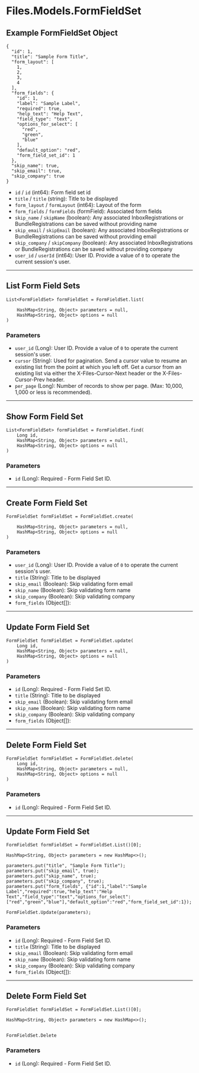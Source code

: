 # Files.Models.FormFieldSet

## Example FormFieldSet Object

```
{
  "id": 1,
  "title": "Sample Form Title",
  "form_layout": [
    1,
    2,
    3,
    4
  ],
  "form_fields": {
    "id": 1,
    "label": "Sample Label",
    "required": true,
    "help_text": "Help Text",
    "field_type": "text",
    "options_for_select": [
      "red",
      "green",
      "blue"
    ],
    "default_option": "red",
    "form_field_set_id": 1
  },
  "skip_name": true,
  "skip_email": true,
  "skip_company": true
}
```

* `id` / `id`  (int64): Form field set id
* `title` / `title`  (string): Title to be displayed
* `form_layout` / `formLayout`  (int64): Layout of the form
* `form_fields` / `formFields`  (formField): Associated form fields
* `skip_name` / `skipName`  (boolean): Any associated InboxRegistrations or BundleRegistrations can be saved without providing name
* `skip_email` / `skipEmail`  (boolean): Any associated InboxRegistrations or BundleRegistrations can be saved without providing email
* `skip_company` / `skipCompany`  (boolean): Any associated InboxRegistrations or BundleRegistrations can be saved without providing company
* `user_id` / `userId`  (int64): User ID.  Provide a value of `0` to operate the current session's user.


---

## List Form Field Sets

```
List<FormFieldSet> formFieldSet = FormFieldSet.list(
    
    HashMap<String, Object> parameters = null,
    HashMap<String, Object> options = null
)
```

### Parameters

* `user_id` (Long): User ID.  Provide a value of `0` to operate the current session's user.
* `cursor` (String): Used for pagination.  Send a cursor value to resume an existing list from the point at which you left off.  Get a cursor from an existing list via either the X-Files-Cursor-Next header or the X-Files-Cursor-Prev header.
* `per_page` (Long): Number of records to show per page.  (Max: 10,000, 1,000 or less is recommended).


---

## Show Form Field Set

```
List<FormFieldSet> formFieldSet = FormFieldSet.find(
    Long id, 
    HashMap<String, Object> parameters = null,
    HashMap<String, Object> options = null
)
```

### Parameters

* `id` (Long): Required - Form Field Set ID.


---

## Create Form Field Set

```
FormFieldSet formFieldSet = FormFieldSet.create(
    
    HashMap<String, Object> parameters = null,
    HashMap<String, Object> options = null
)
```

### Parameters

* `user_id` (Long): User ID.  Provide a value of `0` to operate the current session's user.
* `title` (String): Title to be displayed
* `skip_email` (Boolean): Skip validating form email
* `skip_name` (Boolean): Skip validating form name
* `skip_company` (Boolean): Skip validating company
* `form_fields` (Object[]): 


---

## Update Form Field Set

```
FormFieldSet formFieldSet = FormFieldSet.update(
    Long id, 
    HashMap<String, Object> parameters = null,
    HashMap<String, Object> options = null
)
```

### Parameters

* `id` (Long): Required - Form Field Set ID.
* `title` (String): Title to be displayed
* `skip_email` (Boolean): Skip validating form email
* `skip_name` (Boolean): Skip validating form name
* `skip_company` (Boolean): Skip validating company
* `form_fields` (Object[]): 


---

## Delete Form Field Set

```
FormFieldSet formFieldSet = FormFieldSet.delete(
    Long id, 
    HashMap<String, Object> parameters = null,
    HashMap<String, Object> options = null
)
```

### Parameters

* `id` (Long): Required - Form Field Set ID.


---

## Update Form Field Set

```
FormFieldSet formFieldSet = FormFieldSet.List()[0];

HashMap<String, Object> parameters = new HashMap<>();

parameters.put("title", "Sample Form Title");
parameters.put("skip_email", true);
parameters.put("skip_name", true);
parameters.put("skip_company", true);
parameters.put("form_fields", {"id":1,"label":"Sample Label","required":true,"help_text":"Help Text","field_type":"text","options_for_select":["red","green","blue"],"default_option":"red","form_field_set_id":1});

FormFieldSet.Update(parameters);
```

### Parameters

* `id` (Long): Required - Form Field Set ID.
* `title` (String): Title to be displayed
* `skip_email` (Boolean): Skip validating form email
* `skip_name` (Boolean): Skip validating form name
* `skip_company` (Boolean): Skip validating company
* `form_fields` (Object[]): 


---

## Delete Form Field Set

```
FormFieldSet formFieldSet = FormFieldSet.List()[0];

HashMap<String, Object> parameters = new HashMap<>();


FormFieldSet.Delete
```

### Parameters

* `id` (Long): Required - Form Field Set ID.

